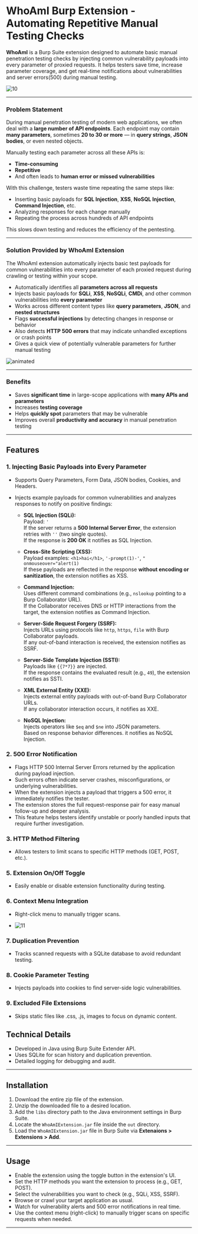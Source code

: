 # WhoAmI Burp Extension - Automating Repetitive Manual Testing Checks

**WhoAmI** is a Burp Suite extension designed to automate basic manual penetration testing checks by injecting common vulnerability payloads into every parameter of proxied requests. It helps testers save time, increase parameter coverage, and get real-time notifications about vulnerabilities and server errors(500) during manual testing.



![10](https://github.com/user-attachments/assets/1d38f848-b188-4665-a296-b1e25461b5c0)

---

###  **Problem Statement**

During manual penetration testing of modern web applications, we often deal with a **large number of API endpoints**. Each endpoint may contain **many parameters**, sometimes **20 to 30 or more** — in **query strings**, **JSON bodies**, or even nested objects.

Manually testing each parameter across all these APIs is:

* **Time-consuming**
* **Repetitive**
* And often leads to **human error or missed vulnerabilities**

With this challenge, testers waste time repeating the same steps like:

* Inserting basic payloads for **SQL Injection**, **XSS**, **NoSQL Injection**, **Command Injection**, etc.
* Analyzing responses for each change manually
* Repeating the process across hundreds of API endpoints

This slows down testing and reduces the efficiency of the pentesting.

---

###  **Solution Provided by WhoAmI Extension**

The WhoAmI extension automatically injects basic test payloads for common vulnerabilities into every parameter of each proxied request during crawling or testing within your scope.

* Automatically identifies all **parameters across all requests**
* Injects basic payloads for **SQLi**, **XSS**, **NoSQLi**, **CMDi**, and other common vulnerabilities into **every parameter**
* Works across different content types like **query parameters**, **JSON**, and **nested structures**
* Flags **successful injections** by detecting changes in response or behavior
* Also detects **HTTP 500 errors** that may indicate unhandled exceptions or crash points
* Gives a quick view of potentially vulnerable parameters for further manual testing


  
![animated](https://github.com/user-attachments/assets/d39c20e5-6d04-4180-bd16-ec75167657c2)

---

### Benefits

* Saves **significant time** in large-scope applications with **many APIs and parameters**
* Increases **testing coverage**
* Helps **quickly spot** parameters that may be vulnerable
* Improves overall **productivity and accuracy** in manual penetration testing
---

## Features

### 1. Injecting Basic Payloads into Every Parameter
- Supports Query Parameters, Form Data, JSON bodies, Cookies, and Headers.
- Injects example payloads for common vulnerabilities and analyzes responses to notify on positive findings:

  - **SQL Injection (SQLi):**  
    Payload: `'`  
    If the server returns a **500 Internal Server Error**, the extension retries with `''` (two single quotes).  
    If the response is **200 OK** it notifies as SQL Injection.

  - **Cross-Site Scripting (XSS):**  
    Payload examples: `<h1>hai</h1>`, `'-prompt(1)-'`, `" onmouseover="alert(1)`  
    If these payloads are reflected in the response **without encoding or sanitization**, the extension notifies as XSS.

  - **Command Injection:**  
    Uses different command combinations (e.g., `nslookup` pointing to a Burp Collaborator URL).  
    If the Collaborator receives DNS or HTTP interactions from the target, the extension notifies as Command Injection.

  - **Server-Side Request Forgery (SSRF):**  
    Injects URLs using protocols like `http`, `https`, `file` with Burp Collaborator payloads.  
    If any out-of-band interaction is received, the extension notifies as SSRF.

  - **Server-Side Template Injection (SSTI):**  
    Payloads like `{{7*7}}` are injected.  
    If the response contains the evaluated result (e.g., `49`), the extension notifies as SSTI.

  - **XML External Entity (XXE):**  
    Injects external entity payloads with out-of-band Burp Collaborator URLs.  
    If any collaborator interaction occurs, it notifies as XXE.

  - **NoSQL Injection:**  
    Injects operators like `$eq` and `$ne` into JSON parameters.  
    Based on response behavior differences. it notifies as NoSQL Injection.

### 2. 500 Error Notification
- Flags HTTP 500 Internal Server Errors returned by the application during payload injection.  
- Such errors often indicate server crashes, misconfigurations, or underlying vulnerabilities.  
- When the extension injects a payload that triggers a 500 error, it immediately notifies the tester.  
- The extension stores the full request-response pair for easy manual follow-up and deeper analysis.  
- This feature helps testers identify unstable or poorly handled inputs that require further investigation.

### 3. HTTP Method Filtering
- Allows testers to limit scans to specific HTTP methods (GET, POST, etc.).

### 5. Extension On/Off Toggle
- Easily enable or disable extension functionality during testing.

### 6. Context Menu Integration
- Right-click menu to manually trigger scans.



- ![11](https://github.com/user-attachments/assets/514466da-5aea-42fe-acb1-b0454c86f7a3)


### 7. Duplication Prevention
- Tracks scanned requests with a SQLite database to avoid redundant testing.

### 8. Cookie Parameter Testing
- Injects payloads into cookies to find server-side logic vulnerabilities.

### 9. Excluded File Extensions
- Skips static files like .css, .js, images to focus on dynamic content.

## Technical Details

- Developed in Java using Burp Suite Extender API.
- Uses SQLite for scan history and duplication prevention.
- Detailed logging for debugging and audit.

---

## Installation

1. Download the entire zip file of the extension.  
2. Unzip the downloaded file to a desired location.
3. Add the `libs` directory path to the Java environment settings in Burp Suite.  
4. Locate the `WhoAmIExtension.jar` file inside the `out` directory.
5. Load the `WhoAmIExtension.jar` file in Burp Suite via **Extenaions > Extensions > Add**.  



---

## Usage

- Enable the extension using the toggle button in the extension's UI.  
- Set the HTTP methods you want the extension to process (e.g., GET, POST).  
- Select the vulnerabilities you want to check (e.g., SQLi, XSS, SSRF).  
- Browse or crawl your target application as usual.  
- Watch for vulnerability alerts and 500 error notifications in real time.  
- Use the context menu (right-click) to manually trigger scans on specific requests when needed.

---


